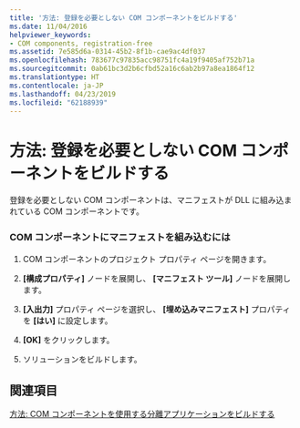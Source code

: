 ```yaml
---
title: '方法: 登録を必要としない COM コンポーネントをビルドする'
ms.date: 11/04/2016
helpviewer_keywords:
- COM components, registration-free
ms.assetid: 7e585d6a-0314-45b2-8f1b-cae9ac4df037
ms.openlocfilehash: 783677c97835acc98751fc4a19f9405af752b71a
ms.sourcegitcommit: 0ab61bc3d2b6cfbd52a16c6ab2b97a8ea1864f12
ms.translationtype: HT
ms.contentlocale: ja-JP
ms.lasthandoff: 04/23/2019
ms.locfileid: "62188939"
---
```

# <a name="how-to-build-registration-free-com-components"></a>方法: 登録を必要としない COM コンポーネントをビルドする

登録を必要としない COM コンポーネントは、マニフェストが DLL に組み込まれている COM コンポーネントです。

### <a name="to-build-manifests-into-com-components"></a>COM コンポーネントにマニフェストを組み込むには

1. COM コンポーネントのプロジェクト プロパティ ページを開きます。

1. **[構成プロパティ]** ノードを展開し、 **[マニフェスト ツール]** ノードを展開します。

1. **[入出力]** プロパティ ページを選択し、 **[埋め込みマニフェスト]** プロパティを **[はい]** に設定します。

1. **[OK]** をクリックします。

1. ソリューションをビルドします。

## <a name="see-also"></a>関連項目

[方法: COM コンポーネントを使用する分離アプリケーションをビルドする](how-to-build-isolated-applications-to-consume-com-components.md)
